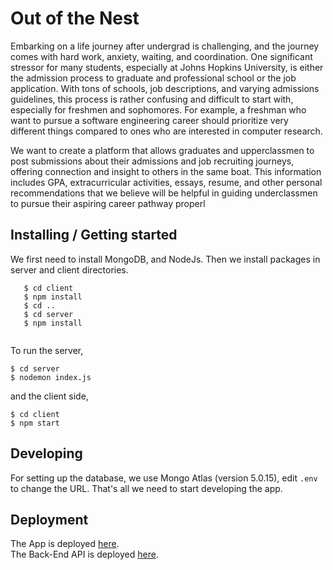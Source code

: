 # Out of the Nest 

Embarking on a life journey after undergrad is challenging, and the journey comes with hard work, anxiety, waiting, and coordination. One significant stressor for many students, especially at Johns Hopkins University, is either the admission process to graduate and professional school or the job application. With tons of schools, job descriptions, and varying admissions guidelines, this process is rather confusing and difficult to start with, especially for freshmen and sophomores. For example, a freshman who want to pursue a software engineering career should prioritize very different things compared to ones who are interested in computer research.  

We want to create a platform that allows graduates and upperclassmen to post submissions about their admissions and job recruiting journeys, offering connection and insight to others in the same boat. This information includes GPA, extracurricular activities, essays, resume, and other personal recommendations that we believe will be helpful in guiding underclassmen to pursue their aspiring career pathway properl

## Installing / Getting started

We first need to install MongoDB, and NodeJs. Then we install packages in server and client directories.

```
   $ cd client
   $ npm install
   $ cd ..
   $ cd server
   $ npm install
   
```
To run the server,
```
$ cd server
$ nodemon index.js
```
and the client side,

```
$ cd client
$ npm start
```

## Developing

For setting up the database, we use Mongo Atlas (version 5.0.15), edit `.env` to change the URL. That's all we need to start developing the app.

## Deployment

The App is deployed [here](https://sp23-oose-project-team-13.vercel.app/). <br/>
The Back-End API is deployed [here](https://outofthenest.fly.dev/).

